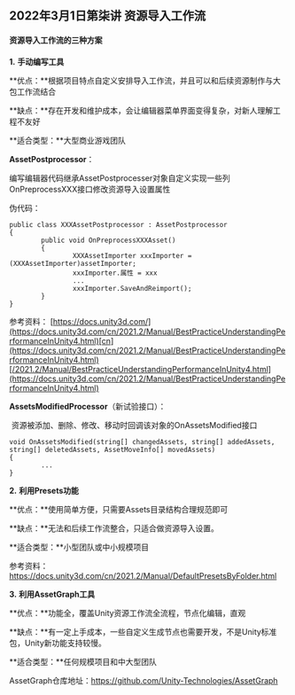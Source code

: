 ## 2022年3月1日第柒讲 资源导入工作流

#### **资源导入工作流的三种方案**

**1.** **手动编写工具**

**优点：**根据项目特点自定义安排导入工作流，并且可以和后续资源制作与大包工作流结合

**缺点：**存在开发和维护成本，会让编辑器菜单界面变得复杂，对新人理解工程不友好

**适合类型：**大型商业游戏团队

**AssetPostprocessor**：

​		编写编辑器代码继承AssetPostprocesser对象自定义实现一些列OnPreprocessXXX接口修改资源导入设置属性

伪代码：

```
public class XXXAssetPostprocessor : AssetPostprocessor 
{
		public void OnPreprocessXXXAsset()
		{
				XXXAssetImporter xxxImporter = (XXXAssetImporter)assetImporter;
				xxxImporter.属性 = xxx
				...
				xxxImporter.SaveAndReimport();
		}
}
```

参考资料： [https://docs.unity3d.com/](https://docs.unity3d.com/cn/2021.2/Manual/BestPracticeUnderstandingPerformanceInUnity4.html)[cn](https://docs.unity3d.com/cn/2021.2/Manual/BestPracticeUnderstandingPerformanceInUnity4.html)[/2021.2/Manual/BestPracticeUnderstandingPerformanceInUnity4.html](https://docs.unity3d.com/cn/2021.2/Manual/BestPracticeUnderstandingPerformanceInUnity4.html)



**AssetsModifiedProcessor**（新试验接口）：

​		资源被添加、删除、修改、移动时回调该对象的OnAssetsModified接口

```
void OnAssetsModified(string[] changedAssets, string[] addedAssets, string[] deletedAssets, AssetMoveInfo[] movedAssets)
{
		...
}
```

**2.** **利用Presets功能**

**优点：**使用简单方便，只需要Assets目录结构合理规范即可

**缺点：**无法和后续工作流整合，只适合做资源导入设置。

**适合类型：**小型团队或中小规模项目

参考资料：https://docs.unity3d.com/cn/2021.2/Manual/DefaultPresetsByFolder.html



**3.** **利用AssetGraph工具**

**优点：**功能全，覆盖Unity资源工作流全流程，节点化编辑，直观

**缺点：**有一定上手成本，一些自定义生成节点也需要开发，不是Unity标准包，Unity新功能支持较慢。

**适合类型：**任何规模项目和中大型团队

AssetGraph仓库地址：https://github.com/Unity-Technologies/AssetGraph

